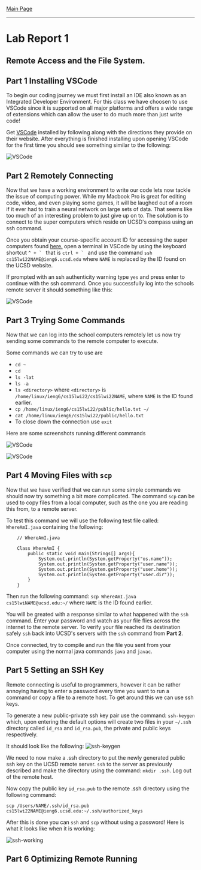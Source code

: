 [Main Page](https://empire-penguin.github.io/empire-penguin/)

***

Lab Report 1
============

Remote Access and the File System.
------------------------------------

Part 1 Installing VSCode
------------------------

To begin our coding journey we must first install an IDE also known as an Integrated Developer Environment. For this class we have choosen to use VSCode since it is supported on all major platforms and offers a wide range of extensions which can allow the user to do much more than just write code!

Get [VSCode](https://code.visualstudio.com/) installed by following along with the directions they provide on their website. After everything is finished installing upon opening VSCode for the first time you should see something similar to the following:

![VSCode](./images/VSCode.png)

Part 2 Remotely Connecting
--------------------------

Now that we have a working environment to write our code lets now tackle the issue of computing power. While my Macbook Pro is great for editing code, video, and even playing some games, it will be laughed out of a room if it ever had to train a neural network on large sets of data. That seems like too much of an interesting problem to just give up on to. The solution is to connect to the super computers which reside on UCSD's compass using an ssh command. 

Once you obtain your course-specific account ID for accessing the super computers found [here.](https://sdacs.ucsd.edu/~icc/index.php) open a terminal in VSCode by using the keyboard shortcut ``^ + ` `` that is ``ctrl + ` `` and use the command `ssh cs15lwi22NAME@ieng6.ucsd.edu` where `NAME` is replaced by the ID found on the UCSD website.

If prompted with an ssh authenticity warning type `yes` and press enter to continue with the ssh command. Once you successfully log into the schools remote server it should something like this:

![VSCode](./images/ssh.png)

Part 3 Trying Some Commands
------------------------------

Now that we can log into the school computers remotely let us now try sending some commands to the remote computer to execute. 

Some commands we can try to use are
* `cd ~`
* `cd`
* `ls -lat`
* `ls -a`
* `ls <directory>` where `<directory>` is `/home/linux/ieng6/cs15lwi22/cs15lwi22NAME`, where `NAME` is the ID found earlier. 
* `cp /home/linux/ieng6/cs15lwi22/public/hello.txt ~/`
* `cat /home/linux/ieng6/cs15lwi22/public/hello.txt` 
* To close down the connection use `exit`

Here are some screenshots running different commands

![VSCode](./images/commands-1.png)

![VSCode](./images/commands-2.png)

Part 4 Moving Files with `scp`
---------------------------------

Now that we have verified that we can run some simple commands we should now try something a bit more complicated. The command `scp` can be used to copy files from a local computer, such as the one you are reading this from, to a remote server. 

To test this command we will use the following test file called: `WhereAmI.java` containing the following: 
```
    // WhereAmI.java
    
    Class WhereAmI {
        public static void main(Strings[] args){
            System.out.println(System.getProperty("os.name"));
            System.out.println(System.getProperty("user.name"));
            System.out.println(System.getProperty("user.home"));
            System.out.println(System.getProperty("user.dir"));
        }
    }
```

Then run the following command: `scp WhereAmI.java cs15lwiNAME@ucsd.edu:~/` where `NAME` is the ID found earlier. 

You will be greated with a response similar to what happened with the `ssh` command. Enter your password and watch as your file flies across the internet to the remote server. To verify your file reached its destination safely `ssh` back into UCSD's servers with the `ssh` command from **Part 2**.

Once connected, try to compile and run the file you sent from your computer using the normal java commands `java` and `javac`. 

Part 5 Setting an SSH Key
----------------------------

Remote connecting is useful to programmers, however it can be rather annoying having to enter a password every time you want to run a command or copy a file to a remote host. To get around this we can use ssh keys. 

To generate a new public-private ssh key pair use the command: `ssh-keygen` which, upon entering the default options will create two files in your `~/.ssh` directory called `id_rsa` and `id_rsa.pub`, the private and public keys respectively.

It should look like the following:
![ssh-keygen](./images/ssh-key-gen.png)

We need to now make a .ssh directory to put the newly generated public ssh key on the UCSD remote server. `ssh` to the server as previously described and make the directory using the command: `mkdir .ssh`. Log out of the remote host.

Now copy the public key `id_rsa.pub` to the remote .ssh directory using the following command: 

`scp /Users/NAME/.ssh/id_rsa.pub cs15lwi22NAME@ieng6.ucsd.edu:~/.ssh/authorized_keys`

After this is done you can `ssh` and `scp` without using a password! Here is what it looks like when it is working:

![ssh-working](./images/ssh-working.png)

Part 6 Optimizing Remote Running
-----------------------------------